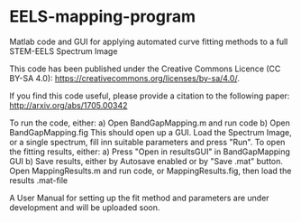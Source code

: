 # EELS-mapping-program
Matlab code and GUI for applying automated curve fitting methods to a full STEM-EELS Spectrum Image

This code has been published under the Creative Commons Licence (CC BY-SA 4.0): https://creativecommons.org/licenses/by-sa/4.0/.

If you find this code useful, please provide a citation to the following paper: http://arxiv.org/abs/1705.00342

To run the code, either:
  a) Open BandGapMapping.m and run code
  b) Open BandGapMapping.fig
This should open up a GUI. Load the Spectrum Image, or a single spectrum, fill inn suitable parameters and press "Run". To open the fitting results, either:
  a) Press "Open in resultsGUI" in BandGapMapping GUI
  b) Save results, either by Autosave enabled or by "Save .mat" button. Open MappingResults.m and run code, or MappingResults.fig, then load the results .mat-file

A User Manual for setting up the fit method and parameters are under development and will be uploaded soon.
